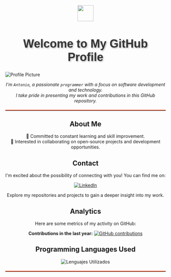 <div align="center">
  <img src="https://github.com/fluidicon.png" width="50" height="50">
  <h1 style="font-size: 36px; text-shadow: 2px 2px 4px rgba(0, 0, 0, 0.3); font-family: 'Arial', sans-serif; color: #333;">Welcome to My GitHub Profile</h1>
</div>

![Profile Picture](https://media.licdn.com/dms/image/D4E16AQEQvKdmoo6hSw/profile-displaybackgroundimage-shrink_350_1400/0/1692459706448?e=1723075200&v=beta&t=9vTB1JfRoYWRMF37KqnRKAgBXdDwXG3UMnrFgO2duu8)

<div align="center">

*I'm `Antonio`, a passionate `programmer` with a focus on software development and technology. <br>I take pride in presenting my work and contributions in this GitHub repository.*
  <hr style="border: none; border-top: 2px solid #FF5733; margin: 20px 0;">

## About Me

 🌱 Committed to constant learning and skill improvement.<br>
 🤝 Interested in collaborating on open-source projects and development opportunities.

## Contact

I'm excited about the possibility of connecting with you! You can find me on:

[![LinkedIn](https://img.shields.io/badge/LinkedIn-Connect-blue)](https://www.linkedin.com/in/antonio-ruiz-benito/)

Explore my repositories and projects to gain a deeper insight into my work.

## Analytics

Here are some metrics of my activity on GitHub:

 **Contributions in the last year:** [![GitHub contributions](https://img.shields.io/github/last-commit/SpeeDemon3/SpeeDemon3)](https://github.com/SpeeDemon3/)

</div>

<div align="center">
  <h2>Programming Languages ​​Used</h2>
  <img src="https://github-readme-stats.vercel.app/api/top-langs/?username=SpeeDemon3&layout=compact&theme=dark" alt="Lenguajes Utilizados">
</div>

<hr style="border: none; border-top: 2px solid #FF5733; margin: 20px 0;">
